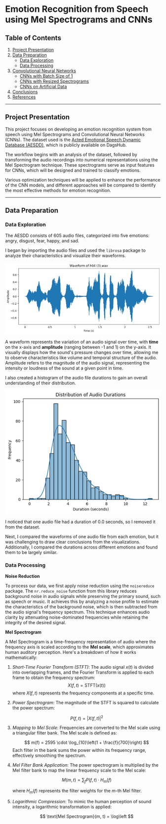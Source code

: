 # Emotion Recognition from Speech using Mel Spectrograms and CNNs

## Table of Contents
1. [Project Presentation](#project-presentation)
2. [Data Preparation](#data-preparation)
   - [Data Exploration](#data-exploration)
   - [Data Processing](#data-processing)
3. [Convolutional Neural Networks](#convolutional-neural-networks)
   - [CNNs with Batch Size of 1](#cnns-with-batch-size-of-1)
   - [CNNs with Resized Spectrograms](#cnns-with-resized-spectrograms)
   - [CNNs on Artificial Data](#cnns-on-artificial-data)
4. [Conclusions](#conclusions)
5. [References](#references)

---

## Project Presentation

This project focuses on developing an emotion recognition system from speech using Mel Spectrograms and Convolutional Neural Networks (CNNs). The dataset used is the [Acted Emotional Speech Dynamic Database (AESDD)](https://dagshub.com/kingabzpro/Acted-Emotional-Speech-Dynamic-Database), which is publicly available on DagsHub.

The workflow begins with an analysis of the dataset, followed by transforming the audio recordings into numerical representations using the Mel Spectrogram technique. These spectrograms serve as input features for CNNs, which will be designed and trained to classify emotions.

Various optimization techniques will be applied to enhance the performance of the CNN models, and different approaches will be compared to identify the most effective methods for emotion recognition.

---

## Data Preparation

### Data Exploration

The AESDD consists of 605 audio files, categorized into five emotions: angry, disgust, fear, happy, and sad.

I began by importing the audio files and used the `librosa` package to analyze their characteristics and visualize their waveforms.

![waveform](plots/waveform.png)

A waveform represents the variation of an audio signal over time, with **time** on the x-axis and **amplitude** (ranging between -1 and 1) on the y-axis. It visually displays how the sound's pressure changes over time, allowing me to observe characteristics like volume and temporal structure of the audio. Amplitude refers to the magnitude of the audio signal, representing the intensity or loudness of the sound at a given point in time.

I also created a histogram of the audio file durations to gain an overall understanding of their distribution.

![hist_duration](plots/hist_duration.png)

I noticed that one audio file had a duration of 0.0 seconds, so I removed it from the dataset.

Next, I compared the waveforms of one audio file from each emotion, but it was challenging to draw clear conclusions from the visualizations. Additionally, I compared the durations across different emotions and found them to be largely similar.

### Data Processing

**Noise Reduction**

To process our data, we first apply noise reduction using the `noisereduce` package. The `nr.reduce_noise` function from this library reduces background noise in audio signals while preserving the primary sound, such as speech or music. It achieves this by analyzing a noise profile to estimate the characteristics of the background noise, which is then subtracted from the audio signal's frequency spectrum. This technique enhances audio clarity by attenuating noise-dominated frequencies while retaining the integrity of the desired signal.

**Mel Spectrogram**

A Mel Spectrogram is a time-frequency representation of audio where the frequency axis is scaled according to the **Mel scale**, which approximates human auditory perception. Here's a breakdown of how it works mathematically:

1. *Short-Time Fourier Transform (STFT)*:
   The audio signal $x(t)$ is divided into overlapping frames, and the Fourier Transform is applied to each frame to obtain the frequency spectrum:
   $$
   X(f, t) = \text{STFT}(x(t))
   $$
   where $X(f, t)$ represents the frequency components at a specific time.

2. *Power Spectrogram*:
   The magnitude of the STFT is squared to calculate the power spectrum:

   $$
   P(f, t) = |X(f, t)|^2
   $$

3. *Mapping to Mel Scale*:
   Frequencies are converted to the Mel scale using a triangular filter bank. The Mel scale is defined as:

   $$
   m(f) = 2595 \cdot \log_{10}\left(1 + \frac{f}{700}\right)
   $$
   Each filter in the bank sums the power within its frequency range, effectively smoothing the spectrum.

4. *Mel Filter Bank Application*:
   The power spectrogram is multiplied by the Mel filter bank to map the linear frequency scale to the Mel scale:

   $$
   M(m, t) = \sum_{f} P(f, t) \cdot H_m(f)
   $$

   where $H_m(f)$ represents the filter weights for the $m$-th Mel filter.

5. *Logarithmic Compression*:
   To mimic the human perception of sound intensity, a logarithmic transformation is applied:

   $$
   \text{Mel Spectrogram}(m, t) = \log\left
   $$

